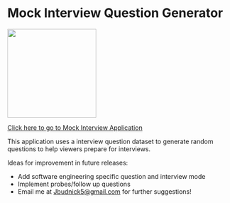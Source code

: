 # Mock Interview Question Generator

<img src="https://blog.gurock.com/wp-content/uploads/2015/08/interview.png" style="height:200px;text-align: center:">

[Click here to go to Mock Interview Application](http://ec2-18-205-23-22.compute-1.amazonaws.com/)

This application uses a interview question dataset to generate random questions to help viewers prepare for interviews.

Ideas for improvement in future releases:
- Add software engineering specific question and interview mode
- Implement probes/follow up questions
- Email me at Jbudnick5@gmail.com for further suggestions!